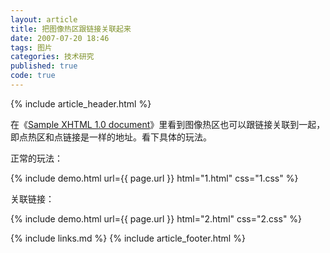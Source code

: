 ```yaml
---
layout: article
title: 把图像热区跟链接关联起来
date: 2007-07-20 18:46
tags: 图片
categories: 技术研究
published: true
code: true
---
```


{% include  article_header.html %}

在《[Sample XHTML 1.0 document](http://www.w3.org/2000/07/8378/xhtml/media-types/test.xhtml)》里看到图像热区也可以跟链接关联到一起，即点热区和点链接是一样的地址。看下具体的玩法。

正常的玩法：

{% include demo.html url={{ page.url }} html="1.html" css="1.css" %}

关联链接：

{% include demo.html url={{ page.url }} html="2.html" css="2.css" %}

{% include links.md %}
{% include article_footer.html %}
